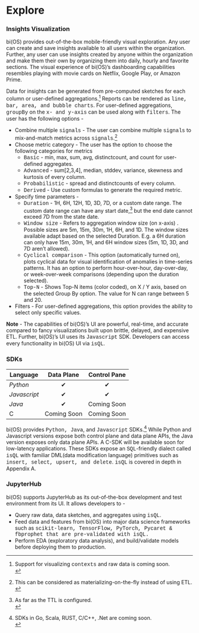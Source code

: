 # Explore

### Insights Visualization
bi(OS) provides out-of-the-box mobile-friendly visual exploration.  Any user can create and save insights available
to all users within the organization.  Further, any user can use insights created by anyone within the organization
and make them their own by organizing them into daily, hourly and favorite sections.   The visual experience of
bi(OS)’s dashboarding capabilities resembles playing with movie cards on Netflix, Google Play, or Amazon Prime.

Data for insights can be generated from pre-computed sketches for each column or user-defined aggregations.[^59]  Reports
can be rendered as <span style="font-family:Courier New;">line,  bar,  area, and  bubble charts</span>.  For user-defined aggregations, <span style="font-family:Courier New;">groupBy</span>
on the <span style="font-family:Courier New;">x- and y-axis</span> can be used along with <span style="font-family:Courier New;">filters</span>.  The user has the following options -

* Combine multiple <span style="font-family:Courier New;">signals</span> - The user can combine multiple <span style="font-family:Courier New;">signals</span> to mix-and-match metrics across <span style="font-family:Courier New;">signals</span>.[^60]
* Choose metric category - The user has the option to choose the following categories for metrics
  * <span style="font-family:Courier New;">Basic</span>  - min, max, sum, avg, distinctcount, and count for user-defined aggregates.
  * <span style="font-family:Courier New;">Advanced</span>  - sum[2,3,4], median, stddev, variance, skewness and kurtosis  of every column.
  * <span style="font-family:Courier New;">Probabilistic</span> - spread and distinctcounts of every column.
  * <span style="font-family:Courier New;">Derived</span>  -  Use custom formulas to generate the required metric.
* Specify time parameters -
  * <span style="font-family:Courier New;">Duration</span>  - 1H,  6H, 12H, 1D,  3D, 7D, or a custom date range. The custom date range can have any start date,[^61]
    but  the end date cannot exceed 7D from the state date.
  * <span style="font-family:Courier New;">Window size</span>  - Refers  to aggregation window size (on x-axis) .   Possible sizes are 5m, 15m, 30m, 1H, 6H, and 1D.
    The window sizes available adapt based on the selected Duration.  E.g. a  6H duration can only have 15m, 30m, 1H,
    and 6H  window sizes (5m, 1D, 3D, and 7D aren’t allowed).
  * <span style="font-family:Courier New;">Cyclical comparison</span>  - This option (automatically turned on), plots cyclical data for visual identification of
    anomalies in time-series patterns.  It has an option to perform hour-over-hour, day-over-day, or week-over-week
    comparisons (depending upon the duration selected).
  * <span style="font-family:Courier New;">Top-N</span> - Shows Top-N items (color coded), on X / Y axis, based on the selected Group By option. The value for N
    can range between 5 and 20.
* Filters - For user-defined aggregations, this option provides the ability to select only specific values.

**Note** - The capabilities of bi(OS)’s UI are powerful, real-time, and accurate compared to fancy visualizations
built upon brittle, delayed, and expensive ETL.  Further, bi(OS)’s UI uses its <span style="font-family:Courier New;">Javascript</span> SDK.  Developers can
access every functionality in bi(OS) UI via <span style="font-family:Courier New;">isQL</span>.

### SDKs
| Language     | Data Plane  | Control Pane |
| ------------ | :---------: | :----------: |
| _Python_     |  &#10004;   |   &#10004;   |
| _Javascript_ |  &#10004;   |   &#10004;   |
| _Java_       |  &#10004;   | Coming Soon  |
| C            | Coming Soon | Coming Soon  |

bi(OS) provides <span style="font-family:Courier New;">Python, Java</span>,  and <span style="font-family:Courier New;">Javascript</span> SDKs.[^62]  While Python and Javascript versions expose both control plane
and data plane APIs, the Java version exposes only data plane APIs.  A C-SDK will be available soon for low-latency
applications.  These SDKs expose an <span style="font-family:Courier New;">SQL</span>-friendly dialect called <span style="font-family:Courier New;">isQL</span> with familiar DML(data modification language)
primitives such as <span style="font-family:Courier New;">insert, select, upsert, and delete</span>. <span style="font-family:Courier New;">isQL</span>  is covered in depth in Appendix A.

### JupyterHub

bi(OS) supports JupyterHub as its out-of-the-box development and test environment from its UI. It allows developers to -
* Query raw data,  data sketches, and aggregates using <span style="font-family:Courier New;">isQL</span>.
* Feed data and features from bi(OS) into major data science frameworks such as <span style="font-family:Courier New;">scikit-learn, TensorFlow, PyTorch,
  Pycaret & fbprophet</spans> that are pre-validated with <span style="font-family:Courier New;">isQL</span>.
* Perform EDA (exploratory data analysis), and build/validate models before deploying them to production.


[^59]: Support for visualizing <span style="font-family:Courier New;">contexts</span> and raw data is coming soon. <br/>
[^60]: This can be considered as materializing-on-the-fly instead of using ETL. <br/>
[^61]: As far as the TTL is configured. <br/>
[^62]: SDKs in Go, Scala, RUST, C/C++, .Net are coming soon. <br/>
